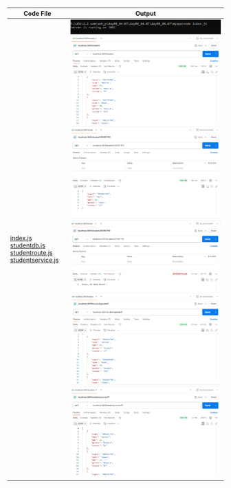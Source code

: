 | Code File | Output |
|-----------|--------|
|[index.js](./Codes/index.js)                                                             [studentdb.js](./Codes/studentdb.js)          [studentroute.js](./Codes/studentroute.js)                   [studentservice.js](./Codes/studentservice.js)|![cmd.png](./Output/cmd.png)![student.png](./Output/students.png)![id1.png](./Output/id.png)![id2.png](./Output/id2.png)![gender.png](./Output/gender.png)![course.png](./Output/course.png)|
